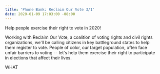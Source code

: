 ```yaml
---
title: 'Phone Bank: Reclaim Our Vote 3/1'
date: 2020-01-09 17:03:00 -08:00
---
```


Help people exercise their right to vote in 2020!

Working with Reclaim Our Vote, a coalition of voting rights and civil rights organizations,  we'll be calling citizens in key battleground states to help them register to vote.  People of color, our target population, often face unfair barriers to voting -- let's help them exercise their right to participate in elections that affect their lives.

WHAT